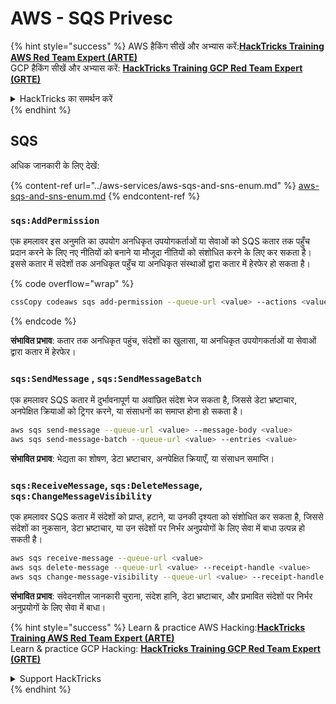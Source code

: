 # AWS - SQS Privesc

{% hint style="success" %}
AWS हैकिंग सीखें और अभ्यास करें:<img src="../../../.gitbook/assets/image (1).png" alt="" data-size="line">[**HackTricks Training AWS Red Team Expert (ARTE)**](https://training.hacktricks.xyz/courses/arte)<img src="../../../.gitbook/assets/image (1).png" alt="" data-size="line">\
GCP हैकिंग सीखें और अभ्यास करें: <img src="../../../.gitbook/assets/image (2).png" alt="" data-size="line">[**HackTricks Training GCP Red Team Expert (GRTE)**<img src="../../../.gitbook/assets/image (2).png" alt="" data-size="line">](https://training.hacktricks.xyz/courses/grte)

<details>

<summary>HackTricks का समर्थन करें</summary>

* [**सदस्यता योजनाएँ**](https://github.com/sponsors/carlospolop) देखें!
* **हमारे** 💬 [**Discord समूह**](https://discord.gg/hRep4RUj7f) या [**telegram समूह**](https://t.me/peass) में शामिल हों या **Twitter** 🐦 पर हमें **फॉलो करें** [**@hacktricks\_live**](https://twitter.com/hacktricks\_live)**.**
* **हैकिंग ट्रिक्स साझा करें और** [**HackTricks**](https://github.com/carlospolop/hacktricks) और [**HackTricks Cloud**](https://github.com/carlospolop/hacktricks-cloud) गिटहब रिपोजिटरी में PR सबमिट करें।

</details>
{% endhint %}

## SQS

अधिक जानकारी के लिए देखें:

{% content-ref url="../aws-services/aws-sqs-and-sns-enum.md" %}
[aws-sqs-and-sns-enum.md](../aws-services/aws-sqs-and-sns-enum.md)
{% endcontent-ref %}

### `sqs:AddPermission`

एक हमलावर इस अनुमति का उपयोग अनधिकृत उपयोगकर्ताओं या सेवाओं को SQS कतार तक पहुँच प्रदान करने के लिए नए नीतियों को बनाने या मौजूदा नीतियों को संशोधित करने के लिए कर सकता है। इससे कतार में संदेशों तक अनधिकृत पहुँच या अनधिकृत संस्थाओं द्वारा कतार में हेरफेर हो सकता है।

{% code overflow="wrap" %}
```bash
cssCopy codeaws sqs add-permission --queue-url <value> --actions <value> --aws-account-ids <value> --label <value>
```
{% endcode %}

**संभावित प्रभाव**: कतार तक अनधिकृत पहुंच, संदेशों का खुलासा, या अनधिकृत उपयोगकर्ताओं या सेवाओं द्वारा कतार में हेरफेर।

### `sqs:SendMessage` , `sqs:SendMessageBatch`

एक हमलावर SQS कतार में दुर्भावनापूर्ण या अवांछित संदेश भेज सकता है, जिससे डेटा भ्रष्टाचार, अनपेक्षित क्रियाओं को ट्रिगर करने, या संसाधनों का समाप्त होना हो सकता है।
```bash
aws sqs send-message --queue-url <value> --message-body <value>
aws sqs send-message-batch --queue-url <value> --entries <value>
```
**संभावित प्रभाव**: भेद्यता का शोषण, डेटा भ्रष्टाचार, अनपेक्षित क्रियाएँ, या संसाधन समाप्ति।

### `sqs:ReceiveMessage`, `sqs:DeleteMessage`, `sqs:ChangeMessageVisibility`

एक हमलावर SQS कतार में संदेशों को प्राप्त, हटाने, या उनकी दृश्यता को संशोधित कर सकता है, जिससे संदेशों का नुकसान, डेटा भ्रष्टाचार, या उन संदेशों पर निर्भर अनुप्रयोगों के लिए सेवा में बाधा उत्पन्न हो सकती है।
```bash
aws sqs receive-message --queue-url <value>
aws sqs delete-message --queue-url <value> --receipt-handle <value>
aws sqs change-message-visibility --queue-url <value> --receipt-handle <value> --visibility-timeout <value>
```
**संभावित प्रभाव**: संवेदनशील जानकारी चुराना, संदेश हानि, डेटा भ्रष्टाचार, और प्रभावित संदेशों पर निर्भर अनुप्रयोगों के लिए सेवा में बाधा।

{% hint style="success" %}
Learn & practice AWS Hacking:<img src="../../../.gitbook/assets/image (1).png" alt="" data-size="line">[**HackTricks Training AWS Red Team Expert (ARTE)**](https://training.hacktricks.xyz/courses/arte)<img src="../../../.gitbook/assets/image (1).png" alt="" data-size="line">\
Learn & practice GCP Hacking: <img src="../../../.gitbook/assets/image (2).png" alt="" data-size="line">[**HackTricks Training GCP Red Team Expert (GRTE)**<img src="../../../.gitbook/assets/image (2).png" alt="" data-size="line">](https://training.hacktricks.xyz/courses/grte)

<details>

<summary>Support HackTricks</summary>

* Check the [**subscription plans**](https://github.com/sponsors/carlospolop)!
* **Join the** 💬 [**Discord group**](https://discord.gg/hRep4RUj7f) or the [**telegram group**](https://t.me/peass) or **follow** us on **Twitter** 🐦 [**@hacktricks\_live**](https://twitter.com/hacktricks\_live)**.**
* **Share hacking tricks by submitting PRs to the** [**HackTricks**](https://github.com/carlospolop/hacktricks) and [**HackTricks Cloud**](https://github.com/carlospolop/hacktricks-cloud) github repos.

</details>
{% endhint %}
